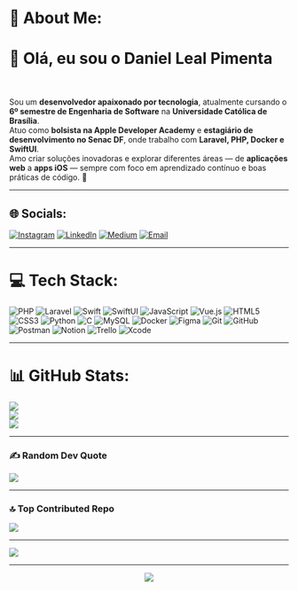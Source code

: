 # 💫 About Me:
# 👋 Olá, eu sou o Daniel Leal Pimenta<br><br>
Sou um **desenvolvedor apaixonado por tecnologia**, atualmente cursando o **6º semestre de Engenharia de Software** na **Universidade Católica de Brasília**.  
Atuo como **bolsista na Apple Developer Academy** e **estagiário de desenvolvimento no Senac DF**, onde trabalho com **Laravel, PHP, Docker e SwiftUI**.  
Amo criar soluções inovadoras e explorar diferentes áreas — de **aplicações web** a **apps iOS** — sempre com foco em aprendizado contínuo e boas práticas de código. 🚀  

---

## 🌐 Socials:
[![Instagram](https://img.shields.io/badge/Instagram-%23E4405F.svg?logo=Instagram&logoColor=white)](https://instagram.com/danielleal133) 
[![LinkedIn](https://img.shields.io/badge/LinkedIn-%230077B5.svg?logo=linkedin&logoColor=white)](https://linkedin.com/in/daniel-leal-pimenta) 
[![Medium](https://img.shields.io/badge/Medium-12100E?logo=medium&logoColor=white)](https://medium.com/@danielleal54321) 
[![Email](https://img.shields.io/badge/Email-D14836?logo=gmail&logoColor=white)](mailto:danielleal54321@gmail.com) 

---

# 💻 Tech Stack:
![PHP](https://img.shields.io/badge/php-%23777BB4.svg?style=for-the-badge&logo=php&logoColor=white) 
![Laravel](https://img.shields.io/badge/laravel-%23FF2D20.svg?style=for-the-badge&logo=laravel&logoColor=white) 
![Swift](https://img.shields.io/badge/swift-F54A2A?style=for-the-badge&logo=swift&logoColor=white)
![SwiftUI](https://img.shields.io/badge/SwiftUI-0175C2?style=for-the-badge&logo=swift&logoColor=white)
![JavaScript](https://img.shields.io/badge/javascript-%23323330.svg?style=for-the-badge&logo=javascript&logoColor=%23F7DF1E) 
![Vue.js](https://img.shields.io/badge/vue.js-%2335495e.svg?style=for-the-badge&logo=vuedotjs&logoColor=%234FC08D)
![HTML5](https://img.shields.io/badge/html5-%23E34F26.svg?style=for-the-badge&logo=html5&logoColor=white) 
![CSS3](https://img.shields.io/badge/css3-%231572B6.svg?style=for-the-badge&logo=css3&logoColor=white)
![Python](https://img.shields.io/badge/python-3670A0?style=for-the-badge&logo=python&logoColor=ffdd54)
![C](https://img.shields.io/badge/c-%2300599C.svg?style=for-the-badge&logo=c&logoColor=white)
![MySQL](https://img.shields.io/badge/mysql-4479A1.svg?style=for-the-badge&logo=mysql&logoColor=white) 
![Docker](https://img.shields.io/badge/docker-%230db7ed.svg?style=for-the-badge&logo=docker&logoColor=white)
![Figma](https://img.shields.io/badge/figma-%23F24E1E.svg?style=for-the-badge&logo=figma&logoColor=white)
![Git](https://img.shields.io/badge/git-%23F05033.svg?style=for-the-badge&logo=git&logoColor=white)
![GitHub](https://img.shields.io/badge/github-%23121011.svg?style=for-the-badge&logo=github&logoColor=white)
![Postman](https://img.shields.io/badge/Postman-FF6C37?style=for-the-badge&logo=postman&logoColor=white)
![Notion](https://img.shields.io/badge/Notion-%23000000.svg?style=for-the-badge&logo=notion&logoColor=white)
![Trello](https://img.shields.io/badge/Trello-%23026AA7.svg?style=for-the-badge&logo=Trello&logoColor=white)
![Xcode](https://img.shields.io/badge/Xcode-007ACC?style=for-the-badge&logo=xcode&logoColor=white)

---

# 📊 GitHub Stats:
![](https://github-readme-stats.vercel.app/api?username=daniellealpimenta&theme=dark&hide_border=true&include_all_commits=true&count_private=true)<br/>
![](https://nirzak-streak-stats.vercel.app/?user=daniellealpimenta&theme=dark&hide_border=true)<br/>
![](https://github-readme-stats.vercel.app/api/top-langs/?username=daniellealpimenta&theme=dark&hide_border=true&include_all_commits=true&count_private=true&layout=compact)

---

### ✍️ Random Dev Quote
![](https://quotes-github-readme.vercel.app/api?type=horizontal&theme=radical)

---

### 🔝 Top Contributed Repo
![](https://github-contributor-stats.vercel.app/api?username=daniellealpimenta&limit=5&theme=dark&combine_all_yearly_contributions=true)

---

[![](https://visitcount.itsvg.in/api?id=daniellealpimenta&icon=0&color=0)](https://visitcount.itsvg.in)

---

<p align="center">
  <a href="https://github.com/DenverCoder1/readme-typing-svg">
    <img src="https://readme-typing-svg.demolab.com/?lines=Desenvolvedor%20Fullstack%20%7C%20iOS%20Developer;Apaixonado%20por%20tecnologia%20e%20inovação;Sempre%20buscando%20novos%20desafios%20🚀;&font=Fira%20Code&center=true&width=600&height=45&color=f75c7e&vCenter=true&pause=1000&size=22" />
  </a>
</p>
